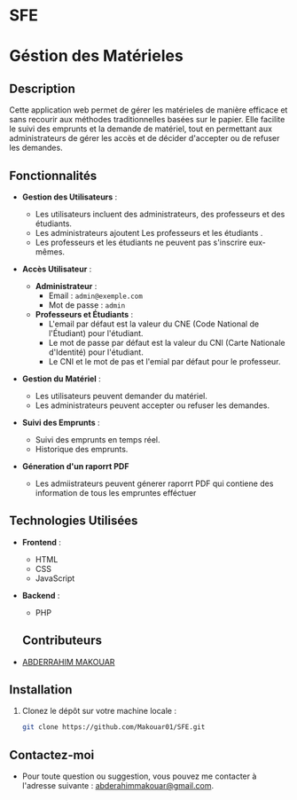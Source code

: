 # SFE
# Géstion des Matérieles

## Description

Cette application web permet de gérer les matérieles de manière efficace et sans recourir aux méthodes traditionnelles basées sur le papier. Elle facilite le suivi des emprunts et la demande de matériel, tout en permettant aux administrateurs de gérer les accès et de décider d'accepter ou de refuser les demandes.

## Fonctionnalités

- **Gestion des Utilisateurs** :
  - Les utilisateurs incluent des administrateurs, des professeurs et des étudiants.
  - Les administrateurs ajoutent  Les professeurs et les étudiants .
  - Les professeurs et les étudiants ne peuvent pas s'inscrire eux-mêmes.

- **Accès Utilisateur** :
  - **Administrateur** :
    - Email : `admin@exemple.com`
    - Mot de passe : `admin`
  - **Professeurs et Étudiants** :
    - L'email par défaut est la valeur du CNE  (Code National de l'Étudiant) pour l'étudiant.
    - Le mot de passe par défaut est la valeur du CNI (Carte Nationale d'Identité) pour l'étudiant.
    - Le CNI et le mot de pas et l'emial par défaut pour le professeur. 

- **Gestion du Matériel** :
  - Les utilisateurs peuvent demander du matériel.
  - Les administrateurs peuvent accepter ou refuser les demandes.

- **Suivi des Emprunts** :
  - Suivi des emprunts en temps réel.
  - Historique des emprunts.

- **Géneration d'un raporrt PDF**
  - Les admiistrateurs peuvent génerer raporrt PDF qui contiene des information de tous les empruntes efféctuer  
## Technologies Utilisées

- **Frontend** :
  - HTML
  - CSS
  - JavaScript

- **Backend** :
  - PHP

  ## Contributeurs

- [ABDERRAHIM MAKOUAR](https://github.com/Makouar01)

## Installation

1. Clonez le dépôt sur votre machine locale :
   ```sh
   git clone https://github.com/Makouar01/SFE.git


## Contactez-moi

- Pour toute question ou suggestion, vous pouvez me contacter à l'adresse suivante : [abderahimmakouar@gmail.com](mailto:abderahimmakouar@gmail.com).

